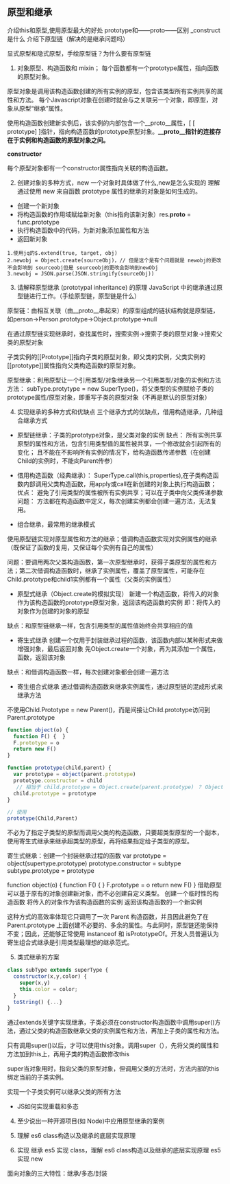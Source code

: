 ## 原型和继承
介绍this和原型,使用原型最大的好处
prototype和——proto——区别
_construct是什么
介绍下原型链（解决的是继承问题吗）

显式原型和隐式原型，手绘原型链？为什么要有原型链

1. 对象原型、构造函数和 mixin；
每个函数都有一个prototype属性，指向函数的原型对象。

原型对象是调用该构造函数创建的所有实例的原型，包含该类型所有实例共享的属性和方法。
每个Javascript对象在创建时就会与之关联另一个对象，即原型，对象从原型“继承”属性。

使用构造函数创建新实例后，该实例的内部包含一个__proto__属性，[ [ prototype] ]指针，指向构造函数的prototype原型对象。**__proto__指针的连接存在于实例和构造函数的原型对象之间。**

**constructor**

每个原型对象都有一个constructor属性指向关联的构造函数。

2. 创建对象的多种方式，new 一个对象时具体做了什么,new是怎么实现的
理解通过使用 new 来自函数 prototype 属性的继承的对象是如何生成的。
- 创建一个新对象
- 将构造函数的作用域赋给新对象（this指向该新对象）res.__proto__ = func.prototype
- 执行构造函数中的代码，为新对象添加属性和方法
- 返回新对象

```
1.使用jq的$.extend(true, target, obj)
2.newobj = Object.create(sourceObj)，// 但是这个是有个问题就是 newobj的更改不会影响到 sourceobj但是 sourceobj的更改会影响到newObj
3.newobj = JSON.parse(JSON.stringify(sourceObj))
```

3. 请解释原型继承 (prototypal inheritance) 的原理
JavaScript 中的继承通过原型链进行工作。（手绘原型链，原型链是什么）

原型链：由相互关联（由__proto__串起来）的原型组成的链状结构就是原型链，如person->Person.prototype->Object.prototype->null

在通过原型链实现继承时，查找属性时，搜索实例->搜索子类的原型对象->搜索父类的原型对象

子类实例的[[Prototype]]指向子类的原型对象，即父类的实例，父类实例的[[prototype]]属性指向父类构造函数的原型对象。

原型继承：利用原型让一个引用类型/对象继承另一个引用类型/对象的实例和方法
         方法： subType.protytype = new SuperType()，将父类型的实例赋给子类的prototype属性/原型对象，即重写子类的原型对象（不再是默认的原型对象）

4. 实现继承的多种方式和优缺点
三个继承方式的优缺点，借用构造继承，几种组合继承方式

- 原型链继承：子类的prototype对象，是父类对象的实例
缺点：
所有实例共享原型的属性和方法，包含引用类型值的属性被共享，一个修改就会引起所有的变化；
且不能在不影响所有实例的情况下，给构造函数传递参数（在创建Child的实例时，不能向Parent传参）

- 借用构造函数（经典继承）：
SuperType.call(this,properties),在子类构造函数内部调用父类构造函数，用apply或call在新创建的对象上执行构造函数；
优点：
  避免了引用类型的属性被所有实例共享；可以在子类中向父类传递参数
问题：
  方法都在构造函数中定义，每次创建实例都会创建一遍方法，无法复用。

- 组合继承，最常用的继承模式

使用原型链实现对原型属性和方法的继承；借调构造函数实现对实例属性的继承（既保证了函数的复用，又保证每个实例有自己的属性）

问题：要调用两次父类构造函数，第一次原型继承时，获得子类原型的属性和方法；第二次借调构造函数时，继承了实例属性，覆盖了原型属性，可能存在Child.prototype和child1实例都有一个属性（父类的实例属性）

- 原型式继承（Object.create的模拟实现）
新建一个构造函数，将传入的对象作为该构造函数的prototype原型对象，返回该构造函数的实例
即：将传入的对象作为创建的对象的原型

缺点：和原型链继承一样，包含引用类型的属性值始终会共享相应的值

- 寄生式继承
创建一个仅用于封装继承过程的函数，该函数内部以某种形式来做增强对象，最后返回对象
先Object.create一个对象，再为其添加一个属性，函数，返回该对象

缺点：和借调构造函数一样，每次创建对象都会创建一遍方法

- 寄生组合式继承
通过借调构造函数来继承实例属性，通过原型链的混成形式来继承方法

不使用Child.Prototype = new Parent()，而是间接让Child.prototype访问到Parent.prototype
```javascript
function object(o) {
  function F() {  }
  F.prototype = o
  return new F()
}

function prototype(child,parent) {
  var prototype = object(parent.prototype)
  prototype.constructor = child
   // 相当于 child.prototype = Object.create(parent.prototype) ？ Object.create()是什么函数？
  child.prototype = prototype
}

// 使用
prototype(Child,Parent)
```

不必为了指定子类型的原型而调用父类的构造函数，只要超类型原型的一个副本，使用寄生式继承来继承超类型的原型，再将结果指定给子类型的原型。

寄生式继承：创建一个封装继承过程的函数
var prototype = object(supertype.prototype)
prototype.constructor = subtype
subtype.prototype = prototype

function object(o) {
  function F() { }
  F.prototype = o
  return new F()
}
借助原型可以基于原有的对象创建新对象，而不必创建自定义类型。
创建一个临时性的构造函数
将传入的对象作为该构造函数的实例
返回该构造函数的一个新实例

这种方式的高效率体现它只调用了一次 Parent 构造函数，并且因此避免了在 Parent.prototype 上面创建不必要的、多余的属性。与此同时，原型链还能保持不变；因此，还能够正常使用 instanceof 和 isPrototypeOf。开发人员普遍认为寄生组合式继承是引用类型最理想的继承范式。

5. 类式继承的方案
```javascript
class subType extends superType {
  constructor(x,y,color) {
    super(x,y)
    this.color = color;
  }
  toString() {...}
}
```
通过extends关键字实现继承，子类必须在constructor构造函数中调用super()方法，通过父类的构造函数继承父类的实例属性和方法，再加上子类的属性和方法。

只有调用super()以后，才可以使用this对象。调用super（），先将父类的属性和方法加到this上，再用子类的构造函数修改this

super当对象用时，指向父类的原型对象，但调用父类的方法时，方法内部的this绑定当前的子类实例。

实现一个子类实例可以继承父类的所有方法

- JS如何实现重载和多态

4. 至少说出一种开源项目(如 Node)中应用原型继承的案例
6. 理解 es6 class构造以及继承的底层实现原理

1. 实现 继承
es5 实现 class，理解 es6 class构造以及继承的底层实现原理
es5 实现 new

面向对象的三大特性：继承/多态/封装